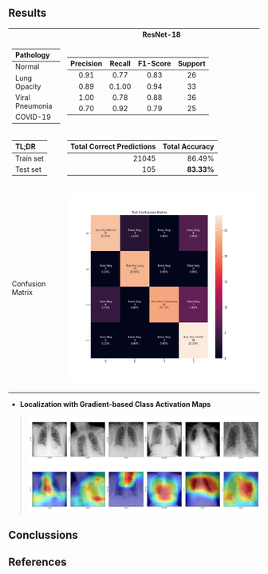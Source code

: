 
## Results

<table>
<tr>
<th></th>
<th>ResNet-18</th>
</tr>
<tr>
<td>

|__Pathology__|
|:-|
|Normal|
|Lung Opacity|
|Viral Pneumonia|
|COVID-19|

</td>
<td style="text-align: center;">

<table style="margin-left: auto; margin-right: auto;">
<thead>
  <tr>
    <th class="tg-0lax">Precision</th>
    <th class="tg-0lax">Recall</th>
    <th class="tg-0lax">F1-Score</th>
    <th class="tg-0lax">Support</th>
  </tr>
</thead>
<tbody>
  <tr>
    <td class="tg-0lax">0.91</td>
    <td class="tg-0lax">0.77</td>
    <td class="tg-0lax">0.83</td>
    <td class="tg-0lax">26</td>
  </tr>
  <tr>
    <td class="tg-0lax">0.89</td>
    <td class="tg-0lax">0.1.00</td>
    <td class="tg-0lax">0.94</td>
    <td class="tg-0lax">33</td>
  </tr>
  <tr>
    <td class="tg-0lax">1.00</td>
    <td class="tg-0lax">0.78</td>
    <td class="tg-0lax">0.88</td>
    <td class="tg-0lax">36</td>
  </tr>
  <tr>
    <td class="tg-0lax">0.70</td>
    <td class="tg-0lax">0.92</td>
    <td class="tg-0lax">0.79</td>
    <td class="tg-0lax">25</td>
  </tr>
</tbody>
</table>

</td>

</tr>
<tr>
<td>

|TL;DR|
|:-|
|Train set|
|Test set|

</td>
<td>

|Total Correct Predictions|Total Accuracy|
|-:|-:|
|21045|86.49%|
|105|__83.33%__|

</td>

</tr>
<tr>
<td>Confusion Matrix</td>
<td>

![vgg_confmat](./Test_confussion.png)

</td>

</tr>
</table>

- __Localization with Gradient-based Class Activation Maps__
> ![original](./bw_grad_cam.png)![vgg_cam](./grad_cam.png)

## Conclussions
## References
